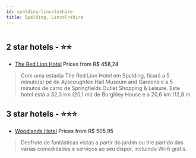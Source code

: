 ```yaml
---
id: spalding-lincolnshire
title: Spalding, Lincolnshire
---
```


<center><img src="https://i.travelapi.com/hotels/4000000/3250000/3246100/3246082/96cee9e9_z.jpg" alt="" /></center>


##  2 star hotels - ⭐️⭐️

-    [The Red Lion Hotel](https://www.hurb.com/br/aud/https://www.hurb.com/br/hotels/spalding/the-red-lion-hotel-HT-B3AL?cmp=18055) Prices from R$ 458,24
   > Com uma estadia The Red Lion Hotel em Spalding, ficará a 5 minuto(s) pé de Ayscoughfee Hall Museum and Gardens e a 5 minutos de carro de Springfields Outlet Shopping & Leisure. Este hotel está a 32,3 km (20,1 mi) de Burghley House e a 20,6 km (12,8 m

##  3 star hotels - ⭐️⭐️⭐️

-    [Woodlands Hotel](https://www.hurb.com/br/aud/https://www.hurb.com/br/hotels/spalding/woodlands-hotel-HT-HLJR?cmp=18055) Prices from R$ 505,95
   > Desfrute de fantásticas vistas a partir do jardim ou tire partido das várias comodidades e serviços ao seu dispor, incluindo Wi-fi grátis.
